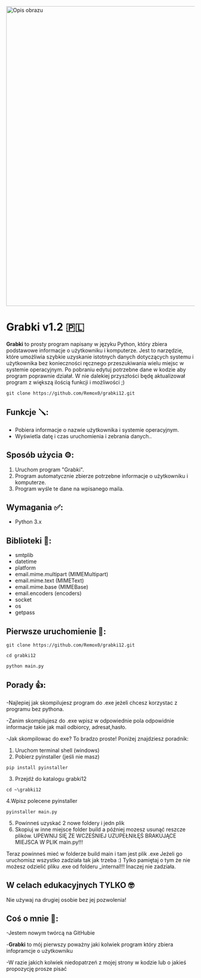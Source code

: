 

<img src="https://cdn.discordapp.com/attachments/843729542413025300/1225599032903204896/garden-1300347_1280.png?ex=6621b70b&is=660f420b&hm=9ef78e7867e2d57d8875a64fe944f4545d48a7b9e5f3ef856c7aaa17f382edad&" alt="Opis obrazu" width="800">
<br>

# Grabki v1.2 🇵🇱

**Grabki** to prosty program napisany w języku Python, który zbiera podstawowe informacje o użytkowniku i komputerze. Jest to narzędzie, które umożliwia szybkie uzyskanie istotnych danych dotyczących systemu i użytkownika bez konieczności ręcznego przeszukiwania wielu miejsc w systemie operacyjnym. Po pobraniu edytuj potrzebne dane w kodzie aby program poprawnie działał. W nie dalekiej przyszłości będę aktualizował program z większą ilością funkcji i możliwości ;)

```
git clone https://github.com/Remox0/grabki12.git
```

## Funkcje 🪛:
- Pobiera informacje o nazwie użytkownika i systemie operacyjnym.
- Wyświetla datę i czas uruchomienia i zebrania danych..

## Sposób użycia ⚙️:
1. Uruchom program "Grabki".
2. Program automatycznie zbierze potrzebne informacje o użytkowniku i komputerze.
3. Program wyśle te dane na wpisanego maila.

## Wymagania ✅:
- Python 3.x

## Biblioteki 📕:

- smtplib
- datetime
- platform
- email.mime.multipart (MIMEMultipart)
- email.mime.text (MIMEText)
- email.mime.base (MIMEBase)
- email.encoders (encoders)
- socket
- os
- getpass


## Pierwsze uruchomienie 🚀:
```
git clone https://github.com/Remox0/grabki12.git
```
```
cd grabki12
```
```
python main.py
```

## Porady 👍:
-Najlepiej jak skompilujesz program do .exe jeżeli chcesz korzystac z programu bez pythona.

-Zanim skompilujesz do .exe wpisz w odpowiednie pola odpowidnie informacje takie jak mail odbiorcy, adresat,hasło.

-Jak skompilowac do exe? To bradzo proste! Poniżej znajdziesz poradnik:
1. Uruchom terminal shell (windows)
2. Pobierz pyinstaller (jeśli nie masz)
```
pip install pyinstaller
```
3. Przejdź do katalogu grabki12
```
cd ~\grabki12
```
4.Wpisz polecene pyinstaller
```
pyinstaller main.py
```
5. Powinneś uzyskać 2 nowe foldery i jedn plik
6. Skopiuj w inne miejsce folder build a później mozesz usunąć reszcze plików.
UPEWNIJ SIĘ ŻE WCZEŚNIEJ UZUPEŁNIŁĘŚ BRAKUJĄCE MIEJSCA W PLIK main.py!!!

Teraz powinneś mieć w folderze build main i tam jest plik .exe
Jeżeli go uruchomisz wszystko zadziała tak jak trzeba :)
Tylko pamiętaj o tym że nie możesz odzielić pliku .exe od folderu _internal!!! Inaczej nie zadziała. 

## W celach edukacyjnych TYLKO 🤓
Nie używaj na drugiej osobie bez jej pozwolenia!

## Coś o mnie 📝:
-Jestem nowym twórcą na GitHubie 

-**Grabki** to mój pierwszy poważny jaki kolwiek program który zbiera infopramcje o użytkowniku

-W razie jakich kolwiek niedopatrzeń z mojej strony w kodzie lub o jakieś propozycję prosze pisać
